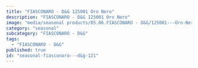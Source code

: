 ```yaml
---
title: "FIASCONARO - D&G 125001 Oro Nero"
description: "FIASCONARO - D&G 125001 Oro Nero"
image: "media/seasonal products/05.06.FIASCONARO - D&G/125001---Oro-Nero.jpg"
category: "seasonal"
subcategory: "FIASCONARO - D&G"
tags:
  - "FIASCONARO - D&G"
published: true
id: "seasonal-fiasconaro---d&g-121"
---
```

